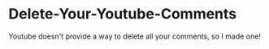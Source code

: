 # Delete-Your-Youtube-Comments
Youtube doesn't provide a way to delete all your comments, so I made one!
